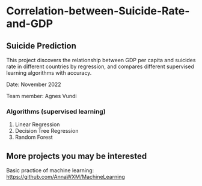 # Correlation-between-Suicide-Rate-and-GDP

## Suicide Prediction 

This project discovers the relationship between GDP per capita and suicides rate in different countries by regression, and compares different supervised learning algorithms with accuracy.

Date: November 2022

Team member: Agnes Vundi


### Algorithms (supervised learning)

1)	Linear Regression
2)	Decision Tree Regression
3)	Random Forest


## More projects you may be interested

Basic practice of machine learning: https://github.com/AnnaWXM/MachineLearning
